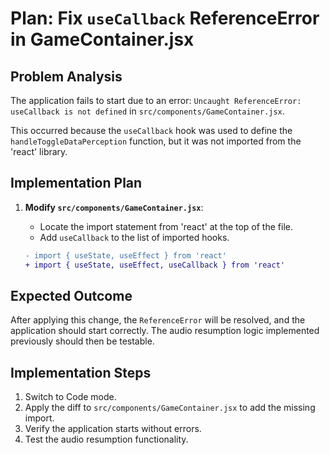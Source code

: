 # Plan: Fix `useCallback` ReferenceError in GameContainer.jsx

## Problem Analysis

The application fails to start due to an error: `Uncaught ReferenceError: useCallback is not defined` in `src/components/GameContainer.jsx`.

This occurred because the `useCallback` hook was used to define the `handleToggleDataPerception` function, but it was not imported from the 'react' library.

## Implementation Plan

1.  **Modify `src/components/GameContainer.jsx`**:
    *   Locate the import statement from 'react' at the top of the file.
    *   Add `useCallback` to the list of imported hooks.

    ```diff
    - import { useState, useEffect } from 'react'
    + import { useState, useEffect, useCallback } from 'react'
    ```

## Expected Outcome

After applying this change, the `ReferenceError` will be resolved, and the application should start correctly. The audio resumption logic implemented previously should then be testable.

## Implementation Steps

1.  Switch to Code mode.
2.  Apply the diff to `src/components/GameContainer.jsx` to add the missing import.
3.  Verify the application starts without errors.
4.  Test the audio resumption functionality.